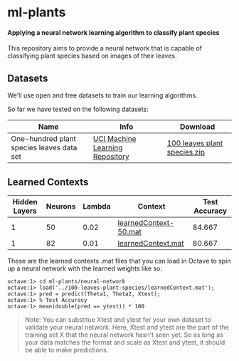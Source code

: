 # ml-plants

#### Applying a neural network learning algorithm to classify plant species

This repository aims to provide a neural network that is capable of classifying
plant species based on images of their leaves.

## Datasets

We'll use open and free datasets to train our learning algorithms.

So far we have tested on the following datasets:

| Name | Info | Download |
| --- | --- | --- |
| One-hundred plant species leaves data set | [UCI Machine Learning Repository](https://archive.ics.uci.edu/ml/datasets/One-hundred+plant+species+leaves+data+set) | [100 leaves plant species.zip](https://archive.ics.uci.edu/ml/machine-learning-databases/00241/100%20leaves%20plant%20species.zip) |

## Learned Contexts

| Hidden Layers | Neurons | Lambda | Context | Test Accuracy |
| --- | --- | --- | --- | --- |
| 1 | 50 | 0.02 | [learnedContext-50.mat](./100-leaves-plant-species/learnedContext-50.mat) | 84.667 |
| 1 | 82 | 0.01 | [learnedContext.mat](./100-leaves-plant-species/learnedContext.mat) | 80.667 |

These are the learned contexts .mat files that you can load in Octave to spin
up a neural network with the learned weights like so:

```
octave:1> cd ml-plants/neural-network
octave:1> load('../100-leaves-plant-species/learnedContext.mat');
octave:1> pred = predict(Theta1, Theta2, Xtest);
octave:1> % Test Accuracy
octave:1> mean(double(pred == ytest)) * 100
```

> Note: You can substitue Xtest and ytest for your own dataset to validate your
> neural network.
> Here, Xtest and ytest are the part of the training set X that
> the neural network hasn't seen yet. So as long as your data matches the format
> and scale as Xtest and ytest, it should be able to make predictions.
